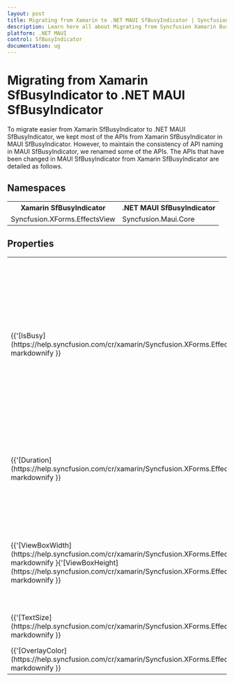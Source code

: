 ```yaml
---
layout: post
title: Migrating from Xamarin to .NET MAUI SfBusyIndicator | Syncfusion 
description: Learn here all about Migrating from Syncfusion Xamarin BusyIndicator to Syncfusion .NET MAUI BusyIndicator control and more.
platform: .NET MAUI
control: SfBusyIndicator
documentation: ug
---  
```


# Migrating from Xamarin SfBusyIndicator to .NET MAUI SfBusyIndicator 

To migrate easier from Xamarin SfBusyIndicator to .NET MAUI SfBusyIndicator, we kept most of the APIs from Xamarin SfBusyIndicator in MAUI SfBusyIndicator. However, to maintain the consistency of API naming in MAUI SfBusyIndicator, we renamed some of the APIs. The APIs that have been changed in MAUI SfBusyIndicator from Xamarin SfBusyIndicator are detailed as follows.

## Namespaces 

<table>
<tr>
<th>Xamarin SfBusyIndicator</th>
<th>.NET MAUI SfBusyIndicator</th></tr>
<tr>
<td>Syncfusion.XForms.EffectsView</td>
<td>Syncfusion.Maui.Core</td></tr>
</table>

## Properties

<table> 
<tr>
<th>Xamarin SfBusyIndicator</th>
<th>.NET MAUI SfBusyIndicator</th>
<th>Description</th></tr>
<tr>
<td>{{'[IsBusy](https://help.syncfusion.com/cr/xamarin/Syncfusion.XForms.EffectsView.SfBusyIndicator.html#Syncfusion_XForms_EffectsView_SfEffectsView_AutoResetEffect)'| markdownify }}</td>
<td>{{'[IsRunning](https://help.syncfusion.com/cr/maui/Syncfusion.Maui.Core.SfBusyIndicator.html#Syncfusion_Maui_Core_SfEffectsView_AutoResetEffects)'| markdownify }}</td>
<td>Gets or sets a value indicating whether gets or sets the value of the IsBusy property in busy indicator. It determines whether the animation of indicator to be shown or not.</td></tr>
<tr>
<td>{{'[Duration](https://help.syncfusion.com/cr/xamarin/Syncfusion.XForms.EffectsView.SfBusyIndicator.html#Syncfusion_XForms_EffectsView_SfEffectsView_HighlightColor)'| markdownify }}</td>
<td>{{'[DurationFactor](https://help.syncfusion.com/cr/maui/Syncfusion.Maui.Core.SfBusyIndicator.html#Syncfusion_Maui_Core_SfEffectsView_HighlightBackground)'| markdownify }}</td>
<td>Gets or sets the value of the Duration property. It used to change the speed of animation to finish a cycle.</td></tr>
<tr>
<td>{{'[ViewBoxWidth](https://help.syncfusion.com/cr/xamarin/Syncfusion.XForms.EffectsView.SfBusyIndicator.html#Syncfusion_XForms_EffectsView_SfEffectsView_RippleColor)' | markdownify }{'[ViewBoxHeight](https://help.syncfusion.com/cr/xamarin/Syncfusion.XForms.EffectsView.SfBusyIndicator.html#Syncfusion_XForms_EffectsView_SfEffectsView_RippleColor)' | markdownify }}</td>
<td>{{'[SizeFactor](https://help.syncfusion.com/cr/maui/Syncfusion.Maui.Core.SfBusyIndicator.html#Syncfusion_Maui_Core_SfEffectsView_RippleBackground)'| markdownify }}</td>
<td>Gets or set the size factor of the indicator. This is not applicable for all animation types.</td></tr>
<tr>
<td>{{'[TextSize](https://help.syncfusion.com/cr/xamarin/Syncfusion.XForms.EffectsView.SfBusyIndicator.html#Syncfusion_XForms_EffectsView_SfEffectsView_RippleColor)' | markdownify }}</td>
<td>{{'[FontSize](https://help.syncfusion.com/cr/maui/Syncfusion.Maui.Core.SfBusyIndicator.html#Syncfusion_Maui_Core_SfEffectsView_RippleBackground)'| markdownify }}</td>
<td>Gets or sets the brush of the ripple.</td></tr>
<tr>
<td>{{'[OverlayColor](https://help.syncfusion.com/cr/xamarin/Syncfusion.XForms.EffectsView.SfBusyIndicator.html#Syncfusion_XForms_EffectsView_SfEffectsView_SelectionColor)' | markdownify }}</td>
<td>{{'[OverlayFill](https://help.syncfusion.com/cr/maui/Syncfusion.Maui.Core.SfBusyIndicator.html#Syncfusion_Maui_Core_SfEffectsView_SelectionBackground)'| markdownify }}</td>
<td>Gets or sets the overlay fill brush</td></tr>
</table> 
